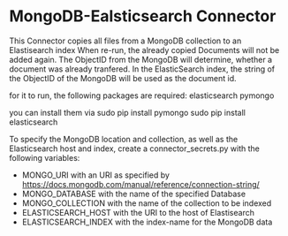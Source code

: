 # MongoDB-Ealsticsearch Connector

This Connector copies all files from a MongoDB collection to an Elastisearch index
When re-run, the already copied Documents will not be added again.
The ObjectID from the MongoDB will determine, whether a document was already tranfered.
In the ElasticSearch index, the string of the ObjectID of the MongoDB will be used as the document id.

for it to run, the following packages are required:
  elasticsearch
  pymongo

you can install them via
  sudo pip install pymongo
  sudo pip install elasticsearch

To specify the MongoDB location and collection, as well as the Elasticsearch host and index, create a connector_secrets.py with the following variables:
- MONGO_URI with an URI as specified by https://docs.mongodb.com/manual/reference/connection-string/
- MONGO_DATABASE with the name of the specified Database
- MONGO_COLLECTION with the name of the collection to be indexed
- ELASTICSEARCH_HOST with the URI to the host of Elastisearch
- ELASTICSEARCH_INDEX with the index-name for the MongoDB data
